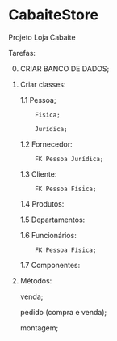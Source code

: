 # CabaiteStore
Projeto Loja Cabaite

Tarefas:

0. CRIAR BANCO DE DADOS;

1.  Criar classes:

      1.1 Pessoa;
      
            Fisica;
            
            Jurídica;
    
      1.2 Fornecedor:
      
            FK Pessoa Jurídica;

      1.3 Cliente:
      
            FK Pessoa Física;
  
      1.4 Produtos:
    
      1.5 Departamentos:
      
      1.6 Funcionários:
      
            FK Pessoa Física;
      
      1.7 Componentes:
  
2.  Métodos:

      venda;
      
      pedido (compra e venda);
      
      montagem;
      
    
    
    
